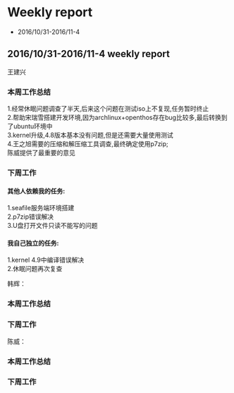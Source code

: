 # Weekly report
- 2016/10/31-2016/11-4

## 2016/10/31-2016/11-4 weekly report
王建兴
### 本周工作总结  
1.经常休眠问题调查了半天,后来这个问题在测试iso上不复现,任务暂时终止  
2.帮助宋瑞雪搭建开发环境,因为archlinux+openthos存在bug比较多,最后转换到了ubuntu环境中  
3.kernel升级,4.8版本基本没有问题,但是还需要大量使用测试  
4.王之旭需要的压缩和解压缩工具调查,最终确定使用p7zip;  
陈威提供了最重要的意见  
### 下周工作
#### 其他人依赖我的任务:  
1.seafile服务端环境搭建  
2.p7zip错误解决  
3.U盘打开文件只读不能写的问题  
#### 我自己独立的任务:  
1.kernel 4.9中编译错误解决  
2.休眠问题再次复查  

韩辉：
### 本周工作总结
### 下周工作

陈威：  
### 本周工作总结
### 下周工作
